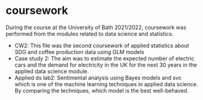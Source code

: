 # coursework

During the course at the University of Bath 2021/2022, 
coursework was performed from the modules related to data science and statistics. 

- CW2: This file was the second coursework of applied statistics about SDG and coffee production data using GLM models 
- Case study 2: The aim was to estimate the expected number of electric cars and the demand for electricity in the UK for the next 30 years in the applied data science module.
- Applied ds lab2: Sentimental analysis using Bayes models and svc which is one of the machine learning techniques in applied data science. By comparing the techniques, which model is the best well-behaved.
